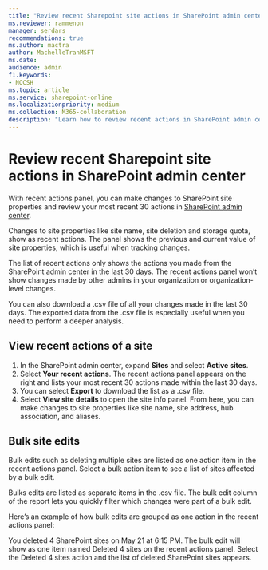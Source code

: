 ```yaml
---
title: "Review recent Sharepoint site actions in SharePoint admin center"
ms.reviewer: rammenon
manager: serdars
recommendations: true
ms.author: mactra
author: MachelleTranMSFT
ms.date: 
audience: admin
f1.keywords:
- NOCSH 
ms.topic: article
ms.service: sharepoint-online
ms.localizationpriority: medium
ms.collection: M365-collaboration
description: "Learn how to review recent actions in SharePoint admin center."
---
```

# Review recent Sharepoint site actions in SharePoint admin center

With recent actions panel, you can make changes to SharePoint site properties and review your most recent 30 actions in [SharePoint admin center](/sharepoint/get-started-new-admin-center).

Changes to site properties like site name, site deletion and storage quota, show as recent actions. The panel shows the previous and current value of site properties, which is useful when tracking changes.

The list of recent actions only shows the actions you made from the SharePoint admin center in the last 30 days. The recent actions panel won’t show changes made by other admins in your organization or organization-level changes.

You can also download a .csv file of all your changes made in the last 30 days. The exported data from the .csv file is especially useful when you need to perform a deeper analysis.

## View recent actions of a site

1. In  the SharePoint admin center, expand **Sites** and select **Active sites**.
2. Select **Your recent actions**. The recent actions panel appears on the right and lists your most recent 30 actions made within the last 30 days.
3. You can select **Export** to download the list as a .csv file.
4. Select **View site details** to open the site info panel. From here, you can make changes to site properties like site name, site address, hub association, and aliases.

## Bulk site edits

Bulk edits such as deleting multiple sites are listed as one action item in the recent actions panel. Select a bulk action item to see a list of sites affected by a bulk edit.

Bulks edits are listed as separate items in the .csv file. The bulk edit column of the report lets you quickly filter which changes were part of a bulk edit.

Here’s an example of how bulk edits are grouped as one action in the recent actions panel:

You deleted 4 SharePoint sites on May 21 at 6:15 PM. The bulk edit will show as one item named Deleted 4 sites on the recent actions panel. Select the Deleted 4 sites action and the list of deleted SharePoint sites appears.
